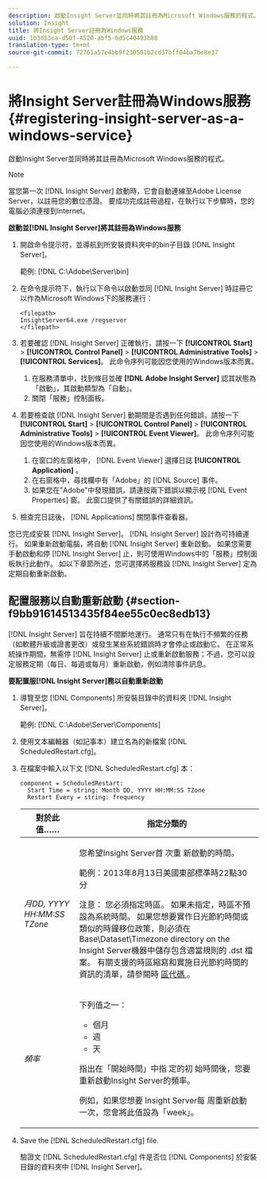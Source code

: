 ```yaml
---
description: 啟動Insight Server並同時將其註冊為Microsoft Windows服務的程式。
solution: Insight
title: 將Insight Server註冊為Windows服務
uuid: 1b3d53ca-d50f-4520-abf5-6d5c40493b88
translation-type: tm+mt
source-git-commit: 72761a57e4bb9f230581b2cd37bff04ba7be8e37

---
```



# 將Insight Server註冊為Windows服務{#registering-insight-server-as-a-windows-service}

啟動Insight Server並同時將其註冊為Microsoft Windows服務的程式。

>[!NOTE]
>
>當您第一次 [!DNL Insight Server] 啟動時，它會自動連線至Adobe License Server，以註冊您的數位憑證。 要成功完成註冊過程，在執行以下步驟時，您的電腦必須連接到Internet。

**啟動並[!DNL Insight Server]將其註冊為Windows服務**

1. 開啟命令提示符，並導航到所安裝資料夾中的bin子目錄 [!DNL Insight Server]。

   範例: [!DNL C:\Adobe\Server\bin]

1. 在命令提示符下，執行以下命令以啟動並同 [!DNL Insight Server] 時註冊它以作為Microsoft Windows下的服務運行：

   ```
   <filepath>
   InsightServer64.exe /regserver 
   </filepath>
   ```

1. 若要確認 [!DNL Insight Server] 正確執行，請按一下 **[!UICONTROL Start]** > **[!UICONTROL Control Panel]** > **[!UICONTROL Administrative Tools]** > **[!UICONTROL Services]**。 此命令序列可能因您使用的Windows版本而異。

   1. 在服務清單中，找到條目並確 **[!DNL Adobe Insight Server]** 認其狀態為「啟動」，其啟動類型為「自動」。
   1. 關閉「服務」控制面板。

1. 若要檢查啟 [!DNL Insight Server] 動期間是否遇到任何錯誤，請按一下 **[!UICONTROL Start]** > **[!UICONTROL Control Panel]** > **[!UICONTROL Administrative Tools]** > **[!UICONTROL Event Viewer]**。 此命令序列可能因您使用的Windows版本而異。

   1. 在窗口的左窗格中， [!DNL Event Viewer] 選擇日誌 **[!UICONTROL Application]** 。
   1. 在右窗格中，尋找欄中有「Adobe」的 [!DNL Source] 事件。
   1. 如果您在&quot;Adobe&quot;中發現錯誤，請連按兩下錯誤以顯示視 [!DNL Event Properties] 窗。 此窗口提供了有關錯誤的詳細資訊。

1. 檢查完日誌後， [!DNL Applications] 關閉事件查看器。

您已完成安裝 [!DNL Insight Server]。 [!DNL Insight Server] 設計為可持續運行。 如果重新啟動電腦，將自動 [!DNL Insight Server] 重新啟動。 如果您需要手動啟動和停 [!DNL Insight Server] 止，則可使用Windows中的「服務」控制面板執行此動作。 如以下章節所述，您可選擇將服務設 [!DNL Insight Server] 定為定期自動重新啟動。

## 配置服務以自動重新啟動 {#section-f9bb91614513435f84ee55c0ec8edb13}

[!DNL Insight Server] 旨在持續不間斷地運行。 通常只有在執行不頻繁的任務（如軟體升級或證書更改）或發生某些系統錯誤時才會停止或啟動它。 在正常系統操作期間，無需停 [!DNL Insight Server] 止或重新啟動服務；不過，您可以設定服務定期（每日、每週或每月）重新啟動，例如清除事件訊息。

**要配置服[!DNL Insight Server]務以自動重新啟動**

1. 導覽至您 [!DNL Components] 所安裝目錄中的資料夾 [!DNL Insight Server]。

   範例: [!DNL C:\Adobe\Server\Components]

1. 使用文本編輯器（如記事本）建立名為的新檔案 [!DNL ScheduledRestart.cfg]。
1. 在檔案中輸入以下文 [!DNL ScheduledRestart.cfg] 本：

   ```
   component = ScheduledRestart:  
     Start Time = string: Month DD, YYYY HH:MM:SS TZone 
     Restart Every = string: frequency
   ```

   <table id="table_AC05861E141E4928BE844C8611DEC43D"> 
    <thead> 
      <tr> 
      <th colname="col1" class="entry"> 對於此值…… </th> 
      <th colname="col2" class="entry"> 指定分類的 </th> 
      </tr> 
    </thead>
    <tbody> 
      <tr> 
      <td colname="col1"> <i>月DD, YYYY HH:MM:SS TZone</i> </td> 
      <td colname="col2"> <p>您希望Insight Server首 <span class="keyword"> 次重 </span> 新啟動的時間。 </p> <p>範例：2013年8月13日美國東部標準時22點30分 </p> <p> <p>注意： 您必須指定時區。 如果未指定，時區不預設為系統時間。 如果您想要實作日光節約時間或類似的時鐘移位政策，則必須在Base\Dataset\Timezone directory on the <span class="filepath"> Insight Server機器中儲存包含適當規則的 </span> .dst <span class="keyword"></span> 檔案。 有關支援的時區縮寫和實施日光節約時間的資訊的清單，請參閱時 <a href="../../../../home/c-inst-svr/c-time-zn-cds.md#concept-eed5ba32d5d347cf94b76db83b29f211"> 區代碼 </a>。 </p> </p> </td> 
      </tr> 
      <tr> 
      <td colname="col1"> <i>頻率</i> </td> 
      <td colname="col2"> <p>下列值之一： 
       <ul id="ul_C29A40CD8FBB4333B5FA1D9E7DAD35EC"> 
       <li id="li_9FE07DD30C524CBB81C8F7968E7C733E">個月 </li> 
       <li id="li_E5E1B97ED8FB43C0BDA496C620D24A4C">週 </li> 
       <li id="li_E6043B382FAE4B5D85CAADDFA60E4902">天 </li> 
       </ul> </p> <p>指出在「開始時間」中指 <span class="keyword"> 定的初 </span> 始時間後，您要重新啟動Insight Server的頻率。 </p> <p>例如，如果您想要 <span class="keyword"> Insight Server每 </span> 周重新啟動一次，您會將此值設為「week」。 </p> </td> 
      </tr> 
    </tbody> 
   </table>

1. Save the [!DNL ScheduledRestart.cfg] file.

   驗證文 [!DNL ScheduledRestart.cfg] 件是否位 [!DNL Components] 於安裝目錄的資料夾中 [!DNL Insight Server]。
